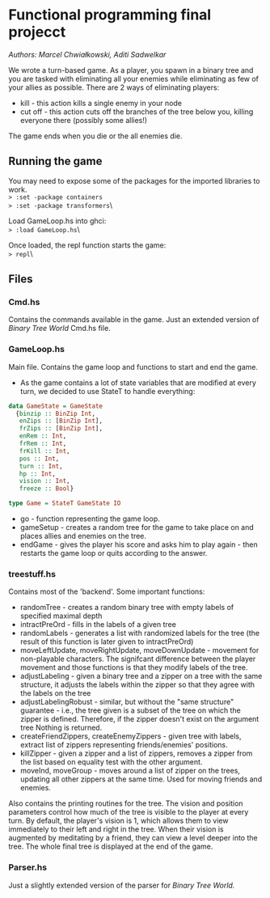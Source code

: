 # Functional programming final projecct

*Authors: Marcel Chwiałkowski, Aditi Sadwelkar*

We wrote a turn-based game. As a player, you spawn in a binary tree and you are tasked with eliminating all your enemies while eliminating as few of your allies as possible. There are 2 ways of eliminating players:

* kill - this action kills a single enemy in your node
* cut off - this action cuts off the branches of the tree below you, killing everyone there (possibly some allies!)

The game ends when you die or the all enemies die.

## Running the game

You may need to expose some of the packages for the imported libraries to work. \
`> :set -package containers`\
`> :set -package transformers`\

Load GameLoop.hs into ghci:\
`> :load GameLoop.hs`\

Once loaded, the repl function starts the game:\
`> repl`\

## Files

### Cmd.hs

Contains the commands available in the game. Just an extended version of *Binary Tree World* Cmd.hs file.

### GameLoop.hs

Main file. Contains the game loop and functions to start and end the game.

* As the game contains a lot of state variables that are modified at every turn, we decided to use StateT to handle everything:

```haskell
data GameState = GameState
  {binzip :: BinZip Int,
   enZips :: [BinZip Int],
   frZips :: [BinZip Int],
   enRem :: Int,
   frRem :: Int,
   frKill :: Int,
   pos :: Int, 
   turn :: Int,
   hp :: Int,
   vision :: Int,
   freeze :: Bool}

type Game = StateT GameState IO
```

* go - function representing the game loop.
* gameSetup - creates a random tree for the game to take place on and places allies and enemies on the tree.
* endGame - gives the player his score and asks him to play again - then restarts the game loop or quits according to the answer.

### treestuff.hs

Contains most of the 'backend'. Some important functions:

* randomTree - creates a random binary tree with empty labels of specified maximal depth
* intractPreOrd - fills in the labels of a given tree
* randomLabels - generates a list with randomized labels for the tree (the result of this function is later given to intractPreOrd)
* moveLeftUpdate, moveRightUpdate, moveDownUpdate - movement for non-playable characters. The signifcant difference between the player movement and those functions is that they modify labels of the tree.
* adjustLabeling - given a binary tree and a zipper on a tree with the same structure, it adjusts the labels within the zipper so that they agree with the labels on the tree
* adjustLabelingRobust - similar, but without the "same structure" guarantee - i.e., the tree given is a subset of the tree on which the zipper is defined. Therefore, if the zipper doesn't exist on the argument tree Nothing is returned.
* createFriendZippers, createEnemyZippers - given tree with labels, extract list of zippers representing friends/enemies' positions.
* killZipper - given a zipper and a list of zippers, removes a zipper from the list based on equality test with the other argument.
* moveInd, moveGroup - moves around a list of zipper on the trees, updating all other zippers at the same time. Used for moving friends and enemies.

Also contains the printing routines for the tree. The vision and position parameters control how much of the tree is visible to the player at every turn. 
By default, the player's vision is 1, which allows them to view immediately to their left and right in the tree. 
When their vision is augmented by meditating by a friend, they can view a level deeper into the tree. 
The whole final tree is displayed at the end of the game. 

### Parser.hs

Just a slightly extended version of the parser for *Binary Tree World.*
